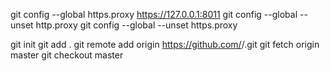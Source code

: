 git config --global https.proxy https://127.0.0.1:8011
git config --global --unset http.proxy
git config --global --unset https.proxy

git init
git add .
git remote add origin https://github.com/<user>/<repo>.git
git fetch origin master
git checkout master


